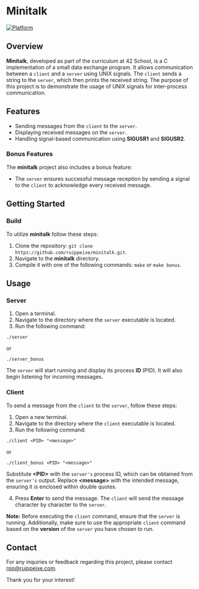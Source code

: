 # Minitalk
[![Platform](https://img.shields.io/badge/platform-Linux-blue.svg)](https://img.shields.io/badge/platform-Linux-blue.svg)

## Overview

**Minitalk**, developed as part of the curriculum at 42 School, is a C implementation of a small data exchange program. It allows communication between a `client` and a `server` using UNIX signals. The `client` sends a string to the `server`, which then prints the received string. The purpose of this project is to demonstrate the usage of UNIX signals for inter-process communication.

## Features

- Sending messages from the `client` to the `server`.
- Displaying received messages on the `server`.
- Handling signal-based communication using **SIGUSR1** and **SIGUSR2**.

### Bonus Features

The **minitalk** project also includes a bonus feature:

- The `server` ensures successful message reception by sending a signal to the `client` to acknowledge every received message.

## Getting Started

### Build

To utilize **minitalk** follow these steps:

1. Clone the repository: `git clone https://github.com/ruippeixe/minitalk.git`.
2. Navigate to the **minitalk** directory.
3. Compile it with one of the following commands: `make` or `make bonus`.

## Usage

### Server

1. Open a terminal.
2. Navigate to the directory where the `server` executable is located.
3. Run the following command:
```shell
./server
```
or
```shell
./server_bonus
```
The `server` will start running and display its process **ID** (PID). It will also begin listening for incoming messages.

### Client

To send a message from the `client` to the `server`, follow these steps:

1. Open a new terminal.
2. Navigate to the directory where the `client` executable is located.
3. Run the following command:
```shell
./client <PID> "<message>"
```
or
```shell
./client_bonus <PID> "<message>"
```

Substitute **\<PID>** with the `server's` process ID, which can be obtained from the `server's` output. Replace **\<message>** with the intended message, ensuring it is enclosed within double quotes.

4. Press **Enter** to send the message. The `client` will send the message character by character to the `server`.
 
**Note:** Before executing the `client` command, ensure that the `server` is running. Additionally, make sure to use the appropriate `client` command based on the **version** of the `server` you have chosen to run.

## Contact
For any inquiries or feedback regarding this project, please contact [rpp@ruippeixe.com](mailto:rpp@ruippeixe.com).

Thank you for your interest!
